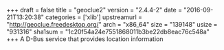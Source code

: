 +++
draft = false
title = "geoclue2"
version = "2.4.4-2"
date = "2016-09-21T13:20:38"
categories = ['xlib']
upstreamurl = "http://geoclue.freedesktop.org/"
arch = "x86_64"
size = "139148"
usize = "931316"
sha1sum = "1c20f54a24e7551868011b3be22db8eac76c548a"
+++
A D-Bus service that provides location information